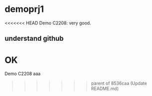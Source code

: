 # demoprj1
<<<<<<< HEAD
Demo C2208: very good.

## understand github
OK
=======
Demo C2208 aaa
>>>>>>> parent of 8536caa (Update README.md)
